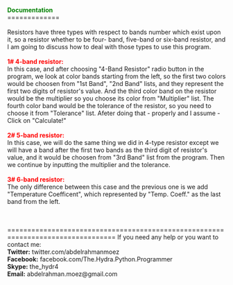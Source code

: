 <font color=green> <b> Documentation </b> </font>
<br>
=============<br>
<br>
Resistors have three types with respect to bands number
which exist upon it, so a resistor whether to be four-
band, five-band or six-band resistor, and I am going to
discuss how to deal with those types to use this program.
<br><br>
<font color=red> <b> 1# 4-band resistor: </b> </font>
<br>
	In this case, and after choosing "4-Band Resistor"
	radio button in the program, we look at color bands
	starting from the left, so the first two colors would
	be choosen from "1st Band", "2nd Band" lists, and
	they represent the first two digits of resistor's
	value.
	And the third color band on the resistor would be the
	multiplier so you choose its color from "Multiplier"
	list.
	The fourth color band would be the tolerance of the
	resistor, so you need to choose it from "Tolerance"
	list.
	Afeter doing that - properly and I assume - Click on
	"Calculate!"
<br><br>
<font color=red> <b> 2# 5-band resistor: </b> </font>
<br>
	In this case, we will do the same thing we did in
	4-type resistor except we will have a band after
	the first two bands as the third digit of resistor's
	value, and it would be choosen from "3rd Band" list
	from the program.
	Then we continue by inputting the multiplier and the
	tolerance.
<br><br>
<font color=red> <b> 3# 6-band resistor: </b> </font>
<br>
	The only difference between this case and the previous
	one is we add "Temperature Coefficent", which
	represented by "Temp. Coeff." as the last band from
	the left.
<br><br>

<br>
=================================================================================
If you need any help or you want to contact me:<br>
<b>Twitter:</b> twitter.com/abdelrahmanmoez<br>
<b>Facebook:</b> facebook.com/The.Hydra.Python.Programmer<br>
<b>Skype:</b> the_hydr4<br>
<b>Email:</b> abdelrahman.moez@gmail.com
